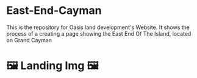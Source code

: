 # East-End-Cayman
This is the repository for Oasis land development's Website. It shows the process of a creating a page showing the East End Of The Island, located on Grand Cayman

# 🖼️ Landing Img 🖼️

